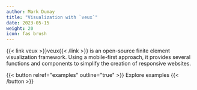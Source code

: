 ```yaml
---
author: Mark Dumay
title: "Visualization with `veux`"
date: 2023-05-15
weight: 20
icon: fas brush
---
```


{{< link veux >}}veux{{< /link >}} is an open-source finite element visualization framework. Using a mobile-first approach, it provides several functions and components to simplify the creation of responsive websites.

{{< button relref="examples" outline="true" >}}
    Explore examples
{{< /button >}}
